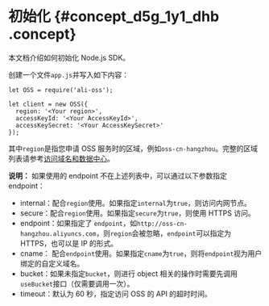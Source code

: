 # 初始化 {#concept_d5g_1y1_dhb .concept}

本文档介绍如何初始化 Node.js SDK。

创建一个文件`app.js`并写入如下内容：

```language-js
let OSS = require('ali-oss');

let client = new OSS({
  region: '<Your region>',
  accessKeyId: '<Your AccessKeyId>',
  accessKeySecret: '<Your AccessKeySecret>'
});

```

其中`region`是指您申请 OSS 服务时的区域，例如`oss-cn-hangzhou`。完整的区域列表请参考[访问域名和数据中心](../../../../../cn.zh-CN/开发指南/访问域名（Endpoint）/访问域名和数据中心.md#)。

**说明：** 如果使用的 endpoint 不在上述列表中，可以通过以下参数指定 endpoint：

-   internal：配合`region`使用。如果指定`internal`为`true`，则访问内网节点。
-   secure：配合`region`使用。如果指定`secure`为`true`，则使用 HTTPS 访问。
-   endpoint：如果指定了 `endpoint`，如`http://oss-cn-hangzhou.aliyuncs.com`，则`region`会被忽略，`endpoint`可以指定为 HTTPS，也可以是 IP 的形式。
-   cname： 配合`endpoint`使用。如果指定`cname`为`true`，则将`endpoint`视为用户绑定的自定义域名。
-   bucket：如果未指定`bucket`，则进行 object 相关的操作时需要先调用 `useBucket`接口（仅需要调用一次）。
-   timeout：默认为 60 秒，指定访问 OSS 的 API 的超时时间。

